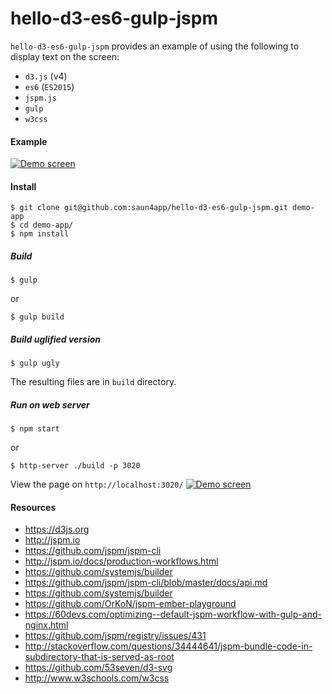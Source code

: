 # hello-d3-es6-gulp-jspm

`hello-d3-es6-gulp-jspm` provides an example of using the following to display text on the screen:
- `d3.js` (v4)
- `es6` (`ES2015`)
- `jspm.js`
- `gulp`
- `w3css`

#### Example
<a href="https://saun4app.github.io/hello-d3-es6-jspm" target="_blank">
    <img src="https://raw.github.com/saun4app/hello-d3-es6-gulp-jspm/master/demo-screen.png"
         alt="Demo screen"/>
</a>

#### Install
```
$ git clone git@github.com:saun4app/hello-d3-es6-gulp-jspm.git demo-app
$ cd demo-app/
$ npm install
```

##### Build
```
$ gulp
```
or
```
$ gulp build
```

##### Build uglified version
```
$ gulp ugly
```
The resulting files are in `build` directory.

##### Run on web server
```
$ npm start
```
or
```
$ http-server ./build -p 3020
```
View the page on `http://localhost:3020/`
<a href="https://saun4app.github.io/hello-d3-es6-jspm" target="_blank">
    <img src="https://raw.github.com/saun4app/hello-d3-es6-gulp-jspm/master/demo-screen.png"
         alt="Demo screen"/>
</a>

#### Resources
- https://d3js.org
- http://jspm.io
- https://github.com/jspm/jspm-cli
- http://jspm.io/docs/production-workflows.html
- https://github.com/systemjs/builder
- https://github.com/jspm/jspm-cli/blob/master/docs/api.md
- https://github.com/systemjs/builder
- https://github.com/OrKoN/jspm-ember-playground
- https://60devs.com/optimizing--default-jspm-workflow-with-gulp-and-nginx.html
- https://github.com/jspm/registry/issues/431
- http://stackoverflow.com/questions/34444641/jspm-bundle-code-in-subdirectory-that-is-served-as-root
- https://github.com/53seven/d3-svg
- http://www.w3schools.com/w3css
